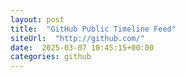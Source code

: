 ```yaml
---
layout: post
title:  "GitHub Public Timeline Feed"
siteUrl:  "http://github.com/"
date:  2025-03-07 10:45:15+00:00
categories: github
---
```

